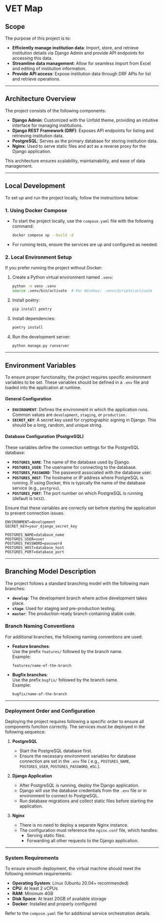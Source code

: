 # VET Map

## Scope

The purpose of this project is to:

- **Efficiently manage institution data**: Import, store, and retrieve institution details via Django Admin and provide
  API endpoints for accessing this data.
- **Streamline data management**: Allow for seamless import from Excel and editing of institution information.
- **Provide API access**: Expose institution data through DRF APIs for list and retrieve operations.

---

## Architecture Overview

The project consists of the following components:

- **Django Admin**: Customized with the Unfold theme, providing an intuitive interface for managing institutions.
- **Django REST Framework (DRF)**: Exposes API endpoints for listing and retrieving institution data.
- **PostgreSQL**: Serves as the primary database for storing institution data.
- **Nginx**: Used to serve static files and act as a reverse proxy for the Django application.

This architecture ensures scalability, maintainability, and ease of data management.

---

## Local Development

To set up and run the project locally, follow the instructions below:

### 1. Using Docker Compose

- To start the project locally, use the `compose.yaml` file with the following command:
  ```bash
  docker compose up --build -d
  ```
- For running tests, ensure the services are up and configured as needed.

### 2. Local Environment Setup

If you prefer running the project without Docker:

1. Create a Python virtual environment named `.venv`:
   ```bash
   python -m venv .venv
   source .venv/bin/activate  # For Windows: .venv\Scripts\activate
   ```
2. Install poetry:
   ```bash
   pip install poetry
   ```
3. Install dependencies:
   ```bash
   poetry install
   ```
3. Run the development server:
   ```bash
   python manage.py runserver
   ```

---

## Environment Variables

To ensure proper functionality, the project requires specific environment variables to be set. These variables should be
defined in a `.env` file and loaded into the application at runtime.

#### **General Configuration**

- **`ENVIRONMENT`**: Defines the environment in which the application runs. Common values are `development`, `staging`,
  or `production`.
- **`SECRET_KEY`**: A secret key used for cryptographic signing in Django. This should be a long, random, and unique
  string.

#### **Database Configuration (PostgreSQL)**

These variables define the connection settings for the PostgreSQL database:

- **`POSTGRES_NAME`**: The name of the database used by Django.
- **`POSTGRES_USER`**: The username for connecting to the database.
- **`POSTGRES_PASSWORD`**: The password associated with the database user.
- **`POSTGRES_HOST`**: The hostname or IP address where PostgreSQL is running. If using Docker, this is typically the
  name of the database service (e.g., `postgres`).
- **`POSTGRES_PORT`**: The port number on which PostgreSQL is running (default is `5432`).

Ensure that these variables are correctly set before starting the application to prevent connection issues.

```env
ENVIRONMENT=development
SECRET_KEY=your_django_secret_key

POSTGRES_NAME=database_name
POSTGRES_USER=user
POSTGRES_PASSWORD=password
POSTGRES_HOST=database_host
POSTGRES_PORT=database_port
```

---

## Branching Model Description

The project follows a standard branching model with the following main branches:

- **`develop`**: The development branch where active development takes place.
- **`stage`**: Used for staging and pre-production testing.
- **`master`**: The production-ready branch containing stable code.

### Branch Naming Conventions

For additional branches, the following naming conventions are used:

- **Feature branches**:\
  Use the prefix `features/` followed by the branch name.\
  Example:
  ```plaintext
  features/name-of-the-branch
  ```
- **Bugfix branches**:\
  Use the prefix `bugfix/` followed by the branch name.\
  Example:
  ```plaintext
  bugfix/name-of-the-branch
  ```

---

### **Deployment Order and Configuration**

Deploying the project requires following a specific order to ensure all components function correctly. The services must
be deployed in the following sequence:

1. **PostgreSQL**
    - Start the PostgreSQL database first.
    - Ensure the necessary environment variables for database connection are set in the `.env` file (
      e.g., `POSTGRES_NAME`, `POSTGRES_USER`, `POSTGRES_PASSWORD`, etc.).

2. **Django Application**
    - After PostgreSQL is running, deploy the Django application.
    - Django will use the database credentials from the `.env` file or in environment to connect to PostgreSQL.
    - Run database migrations and collect static files before starting the application.

3. **Nginx**
    - There is no need to deploy a separate Nginx instance.
    - The configuration must reference the `nginx.conf` file, which handles:
        - Serving static files.
        - Forwarding all other requests to the Django application.

---

### **System Requirements**

To ensure smooth deployment, the virtual machine should meet the following minimum requirements:

- **Operating System**: Linux (Ubuntu 20.04+ recommended)
- **CPU**: At least 2 vCPUs
- **RAM**: Minimum 4GB
- **Disk Space**: At least 20GB of available storage
- **Docker**: Installed and properly configured

Refer to the `compose.yaml` file for additional service orchestration details.